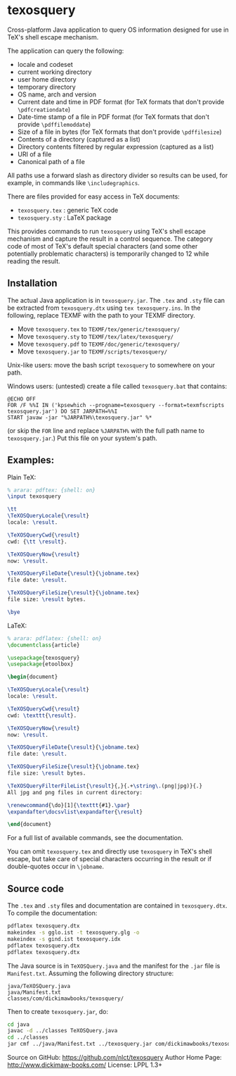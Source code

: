 # texosquery
Cross-platform Java application to query OS information designed for use in 
TeX's shell escape mechanism.

The application can query the following:

 - locale and codeset
 - current working directory
 - user home directory
 - temporary directory
 - OS name, arch and version
 - Current date and time in PDF format
   (for TeX formats that don't provide `\pdfcreationdate`)
 - Date-time stamp of a file in PDF format
   (for TeX formats that don't provide `\pdffilemoddate`)
 - Size of a file in bytes
   (for TeX formats that don't provide `\pdffilesize`)
 - Contents of a directory (captured as a list)
 - Directory contents filtered by regular expression
   (captured as a list)
 - URI of a file
 - Canonical path of a file

All paths use a forward slash as directory divider so results
can be used, for example, in commands like `\includegraphics`.

There are files provided for easy access in TeX documents:

 - `texosquery.tex` : generic TeX code
 - `texosquery.sty` : LaTeX package

This provides commands to run `texosquery` using TeX's shell
escape mechanism and capture the result in a control sequence.
The category code of most of TeX's default special characters 
(and some other potentially problematic characters) is temporarily 
changed to 12 while reading the result.

## Installation

The actual Java application is in `texosquery.jar`.
The `.tex` and `.sty` file can be extracted from `texosquery.dtx`
using `tex texosquery.ins`. In the following, replace TEXMF with the
path to your TEXMF directory.

 - Move `texosquery.tex` to `TEXMF/tex/generic/texosquery/`
 - Move `texosquery.sty` to `TEXMF/tex/latex/texosquery/`
 - Move `texosquery.pdf` to `TEXMF/doc/generic/texosquery/`
 - Move `texosquery.jar` to `TEXMF/scripts/texosquery/`

Unix-like users: move the bash script `texosquery` to somewhere on
your path.

Windows users: (untested) create a file called `texosquery.bat` that contains:
```dos
@ECHO OFF
FOR /F %%I IN ('kpsewhich --progname=texosquery --format=texmfscripts texosquery.jar') DO SET JARPATH=%%I
START javaw -jar "%JARPATH%\texosquery.jar" %*
```
(or skip the `FOR` line and replace `%JARPATH%` with the full path name to 
`texosquery.jar`.) Put this file on your system's path.

## Examples:

Plain TeX:

```tex
% arara: pdftex: {shell: on}
\input texosquery

\tt
\TeXOSQueryLocale{\result}
locale: \result.

\TeXOSQueryCwd{\result}
cwd: {\tt \result}.

\TeXOSQueryNow{\result}
now: \result.

\TeXOSQueryFileDate{\result}{\jobname.tex}
file date: \result.

\TeXOSQueryFileSize{\result}{\jobname.tex}
file size: \result bytes.

\bye
```

LaTeX:

```latex
% arara: pdflatex: {shell: on}
\documentclass{article}

\usepackage{texosquery}
\usepackage{etoolbox}

\begin{document}

\TeXOSQueryLocale{\result}
locale: \result.

\TeXOSQueryCwd{\result}
cwd: \texttt{\result}.

\TeXOSQueryNow{\result}
now: \result.

\TeXOSQueryFileDate{\result}{\jobname.tex}
file date: \result.

\TeXOSQueryFileSize{\result}{\jobname.tex}
file size: \result bytes.

\TeXOSQueryFilterFileList{\result}{,}{.+\string\.(png|jpg)}{.}
All jpg and png files in current directory:

\renewcommand{\do}[1]{\texttt{#1}.\par}
\expandafter\docsvlist\expandafter{\result}

\end{document}
```

For a full list of available commands, see the documentation.

You can omit `texosquery.tex` and directly use `texosquery`
in TeX's shell escape, but take care of special characters
occurring in the result or if double-quotes occur in
`\jobname`.

## Source code

The `.tex` and `.sty` files and documentation are contained in
`texosquery.dtx`. To compile the documentation:
```bash
pdflatex texosquery.dtx
makeindex -s gglo.ist -t texosquery.glg -o
makeindex -s gind.ist texosquery.idx
pdflatex texosquery.dtx
pdflatex texosquery.dtx
```

The Java source is in `TeXOSQuery.java` and the manifest for the
`.jar` file is `Manifest.txt`. Assuming the following directory
structure:
```
java/TeXOSQuery.java
java/Manifest.txt
classes/com/dickimawbooks/texosquery/
```
Then to create `texosquery.jar`, do:
```bash
cd java 
javac -d ../classes TeXOSQuery.java
cd ../classes
jar cmf ../java/Manifest.txt ../texosquery.jar com/dickimawbooks/texosquery/*.class
```

Source on GitHub: https://github.com/nlct/texosquery
Author Home Page: http://www.dickimaw-books.com/
License: LPPL 1.3+
